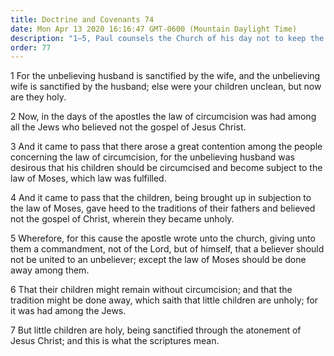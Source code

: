 ```yaml
---
title: Doctrine and Covenants 74
date: Mon Apr 13 2020 16:16:47 GMT-0600 (Mountain Daylight Time)
description: "1–5, Paul counsels the Church of his day not to keep the law of Moses; 6–7, Little children are holy and are sanctified through the Atonement."
order: 77
---
```


1 For the unbelieving husband is sanctified by the wife, and the unbelieving wife is sanctified by the husband; else were your children unclean, but now are they holy.

2 Now, in the days of the apostles the law of circumcision was had among all the Jews who believed not the gospel of Jesus Christ.

3 And it came to pass that there arose a great contention among the people concerning the law of circumcision, for the unbelieving husband was desirous that his children should be circumcised and become subject to the law of Moses, which law was fulfilled.

4 And it came to pass that the children, being brought up in subjection to the law of Moses, gave heed to the traditions of their fathers and believed not the gospel of Christ, wherein they became unholy.

5 Wherefore, for this cause the apostle wrote unto the church, giving unto them a commandment, not of the Lord, but of himself, that a believer should not be united to an unbeliever; except the law of Moses should be done away among them.

6 That their children might remain without circumcision; and that the tradition might be done away, which saith that little children are unholy; for it was had among the Jews.

7 But little children are holy, being sanctified through the atonement of Jesus Christ; and this is what the scriptures mean.
